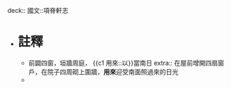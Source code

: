 deck:: 國文::項脊軒志

- # 註釋
	- 前闢四窗，垣牆周庭， {{c1 用來::以}}當南日
	  extra:: 在屋前增開四扇窗戶，在院子四周砌上圍牆，**用來**迎受南面照過來的日光
	-